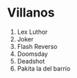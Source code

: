 
# Villanos

1. Lex Luthor
2. Joker
3. Flash Reverso
4. Doomsday
5. Deadshot
6. Pakita la del barrio
